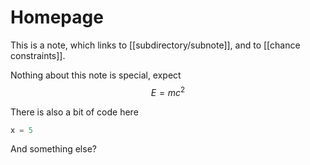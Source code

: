 # Homepage

This is a note, which links to 
[[subdirectory/subnote]], and to 
[[chance constraints]]. 

Nothing about this note is special, expect 
$$
 E = mc^2 
$$

There is also a bit of code 
here 
``` python
x = 5
```
And something else?
